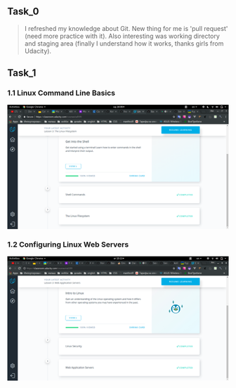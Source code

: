 ## Task_0
> I refreshed my knowledge about Git. New thing for me is 'pull request' (need more practice with it).
Also interesting was working directory and staging area (finally I understand how it works, thanks girls from Udacity).
## Task_1
### 1.1 Linux Command Line Basics
![Screenshot](task_1/test_1.1.png)
### 1.2 Configuring Linux Web Servers
![Screenshot](task_1/test_1.2.png)
